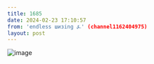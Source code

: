 ```yaml
---
title: 1685
date: 2024-02-23 17:10:57
from: 'endless шизing ⍼' (channel1162404975)
layout: post
---
```


![image](photos/photo_258@23-02-2024_17-10-57.jpg)


